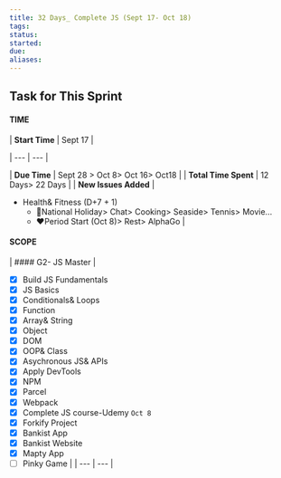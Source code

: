 ```yaml
---
title: 32 Days_ Complete JS (Sept 17- Oct 18)
tags: 
status: 
started: 
due: 
aliases: 
---
```

## Task for This Sprint
#### TIME

| **Start Time** | Sept 17 |

| --- | --- |

| **Due Time** | Sept 28 > Oct 8> Oct 16> Oct18 |
| **Total Time Spent** | 12 Days> 22 Days |
| **New Issues Added** | 

- Health& Fitness (D+7 + 1)
   - 🥰National Holiday> Chat> Cooking> Seaside> Tennis> Movie...
   - ❤️Period Start (Oct 8)> Rest> AlphaGo
 |
#### SCOPE
| #### G2- JS Master
 | 
- [x] Build JS Fundamentals
- [x] JS Basics
- [x] Conditionals& Loops
- [x] Function
- [x] Array& String
- [x] Object
- [x] DOM
- [x] OOP& Class
- [x] Asychronous JS& APIs
- [x] Apply DevTools
- [x] NPM 
- [x] Parcel
- [x] Webpack
- [x] Complete JS course-Udemy `Oct 8`
- [x] Forkify Project
- [x] Bankist App
- [x] Bankist Website
- [x] Mapty App
- [ ] Pinky Game
 |
| --- | --- |
